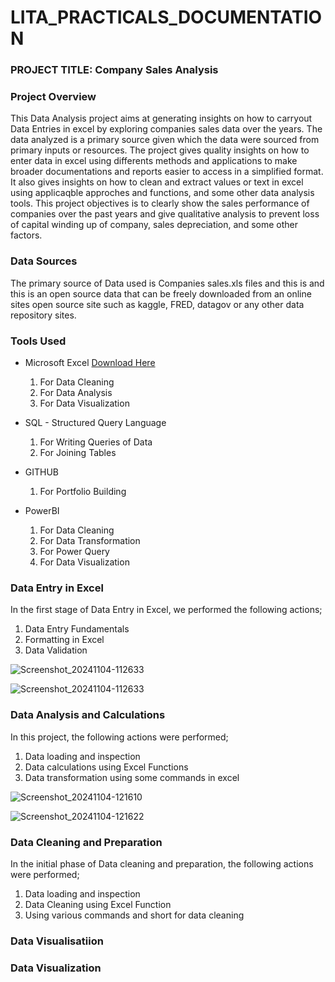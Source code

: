 # LITA_PRACTICALS_DOCUMENTATION

### PROJECT TITLE: Company Sales Analysis

### Project Overview
This Data Analysis project aims at generating insights on how to carryout Data Entries in excel by exploring companies sales data over the years. The data analyzed is a primary source given which the data were sourced from primary inputs or resources. The project gives quality insights on how to enter data in excel using differents methods and applications to make broader documentations and reports easier to access in a simplified format. It also gives insights on how to clean and extract values or text in excel using applicaqble approches and functions, and some other data analysis tools. This project objectives is to clearly show the sales performance of companies over the past years and give qualitative analysis to prevent loss of capital winding up of company, sales depreciation, and some other factors.   

### Data Sources
The primary source of Data used is Companies sales.xls files and this is and this is an open source data that can be freely downloaded from an online sites open source site such as kaggle, FRED, datagov or any other data repository sites.

### Tools Used
- Microsoft Excel [Download Here](https://www.microsoft.com)
   
  1. For Data Cleaning
  2. For Data Analysis
  3. For Data Visualization
      
- SQL - Structured Query Language
  
  1. For Writing Queries of Data
  2. For Joining Tables
    
- GITHUB
   
  1. For Portfolio Building
     
- PowerBI
    1. For Data Cleaning
    2. For Data Transformation
    3. For Power Query
    4. For Data Visualization

### Data Entry in Excel
In the first stage of Data Entry in Excel, we performed the following actions;
1. Data Entry Fundamentals
2. Formatting in Excel
3. Data Validation

![Screenshot_20241104-112633](https://github.com/user-attachments/assets/a7ed9856-9d7a-463a-aecd-543f9d9e6ce1)

![Screenshot_20241104-112633](https://github.com/user-attachments/assets/5d9da76c-5e0d-4eca-9fda-31e9ce25ddb6)


### Data Analysis and Calculations 
In this project, the following actions were performed;
1. Data loading and inspection
2. Data calculations using Excel Functions
3. Data transformation using some commands in excel


![Screenshot_20241104-121610](https://github.com/user-attachments/assets/37f5a10b-98dc-4cc9-9c85-77b1306a0c17)


![Screenshot_20241104-121622](https://github.com/user-attachments/assets/05d3690f-5c6c-4808-bbf1-9f19bb9351a5)
   
















### Data Cleaning and Preparation
In the initial phase of Data cleaning and preparation, the following actions were performed;
1. Data loading and inspection
2. Data Cleaning using Excel Function
3. Using various commands and short for data cleaning 



















































### Data Visualisatiion
















### Data Visualization


       
       

